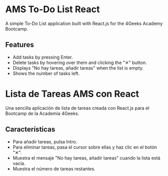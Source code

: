 # AMS To-Do List React

A simple To-Do List application built with React.js for the 4Geeks Academy Bootcamp.

## Features
- Add tasks by pressing Enter.
- Delete tasks by hovering over them and clicking the "✕" button.
- Displays "No hay tareas, añadir tareas" when the list is empty.
- Shows the number of tasks left.



# Lista de Tareas AMS con React

Una sencilla aplicación de lista de tareas creada con React.js para el Bootcamp de la Academia 4Geeks.

## Características
- Para añadir tareas, pulsa Intro.
- Para eliminar tareas, pasa el cursor sobre ellas y haz clic en el botón "✕".
- Muestra el mensaje "No hay tareas, añadir tareas" cuando la lista está vacía.
- Muestra el número de tareas restantes.
